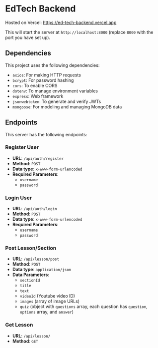 # EdTech Backend
Hosted on Vercel: https://ed-tech-backend.vercel.app

This will start the server at `http://localhost:8000` (replace `8000` with the port you have set up).

## Dependencies

This project uses the following dependencies:

- `axios`: For making HTTP requests
- `bcrypt`: For password hashing
- `cors`: To enable CORS
- `dotenv`: To manage environment variables
- `express`: Web framework
- `jsonwebtoken`: To generate and verify JWTs
- `mongoose`: For modeling and managing MongoDB data

## Endpoints

This server has the following endpoints:

### Register User

- **URL**: `/api/auth/register`
- **Method**: `POST`
- **Data type**: `x-www-form-urlencoded`
- **Required Parameters**:
  - `username`
  - `password`

### Login User

- **URL**: `/api/auth/login`
- **Method**: `POST`
- **Data type**: `x-www-form-urlencoded`
- **Required Parameters**:
  - `username`
  - `password`

### Post Lesson/Section

- **URL**: `/api/lesson/post`
- **Method**: `POST`
- **Data type**: `application/json`
- **Data Parameters**:
  - `sectionId`
  - `title`
  - `text`
  - `videoId` (Youtube video ID)
  - `images` (array of image URLs)
  - `quiz` (object with `questions` array, each question has `question`, `options` array, and `answer`)

### Get Lesson

- **URL**: `/api/lesson/`
- **Method**: `GET`

